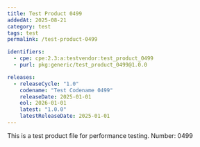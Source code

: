 ```yaml
---
title: Test Product 0499
addedAt: 2025-08-21
category: test
tags: test
permalink: /test-product-0499

identifiers:
  - cpe: cpe:2.3:a:testvendor:test_product_0499
  - purl: pkg:generic/test_product_0499@1.0.0

releases:
  - releaseCycle: "1.0"
    codename: "Test Codename 0499"
    releaseDate: 2025-01-01
    eol: 2026-01-01
    latest: "1.0.0"
    latestReleaseDate: 2025-01-01
---
```


This is a test product file for performance testing. Number: 0499
